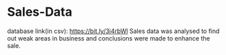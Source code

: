 # Sales-Data
database link(in csv): https://bit.ly/3i4rbWl
Sales data was analysed to find out weak areas in business and conclusions were made to enhance the sale. 
